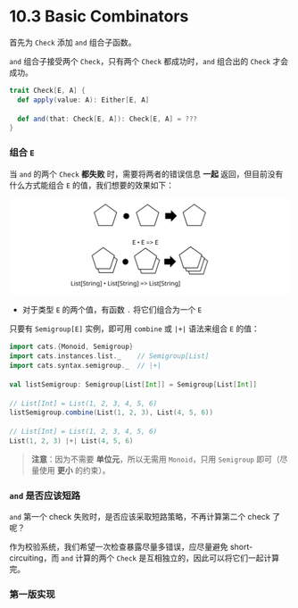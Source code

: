 # 10.3 Basic Combinators

首先为 `Check` 添加 `and` 组合子函数。

`and` 组合子接受两个 `Check`，只有两个 `Check` 都成功时，`and` 组合出的 `Check` 才会成功。

```Scala
trait Check[E, A] {
  def apply(value: A): Either[E, A]
  
  def and(that: Check[E, A]): Check[E, A] = ???
}
```

### 组合 `E`

当 `and` 的两个 `Check` **都失败** 时，需要将两者的错误信息 **一起** 返回，但目前没有什么方式能组合 `E` 的值，我们想要的效果如下：

![img](../images/combining-error-messages.svg)

* 对于类型 `E` 的两个值，有函数 `.` 将它们组合为一个 `E`

只要有 `Semigroup[E]` 实例，即可用 `combine` 或 `|+|` 语法来组合 `E` 的值：

```Scala
import cats.{Monoid, Semigroup}
import cats.instances.list._    // Semigroup[List]
import cats.syntax.semigroup._  // |+|

val listSemigroup: Semigroup[List[Int]] = Semigroup[List[Int]]

// List[Int] = List(1, 2, 3, 4, 5, 6)
listSemigroup.combine(List(1, 2, 3), List(4, 5, 6))

// List[Int] = List(1, 2, 3, 4, 5, 6)
List(1, 2, 3) |+| List(4, 5, 6)
```

>**注意**：因为不需要 **单位元**，所以无需用 `Monoid`，只用 `Semigroup` 即可（尽量使用 **更小** 的约束）。

### `and` 是否应该短路

`and` 第一个 check 失败时，是否应该采取短路策略，不再计算第二个 check 了呢？

作为校验系统，我们希望一次检查暴露尽量多错误，应尽量避免 short-circuiting，而 `and` 计算的两个 `Check` 是互相独立的，因此可以将它们一起计算完。

### 第一版实现
